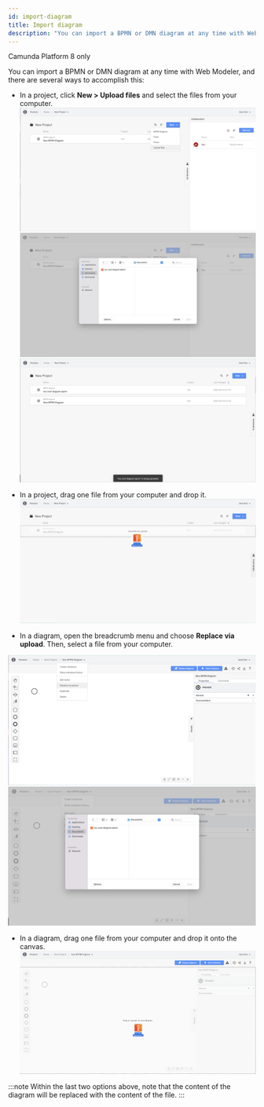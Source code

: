 ```yaml
---
id: import-diagram
title: Import diagram
description: "You can import a BPMN or DMN diagram at any time with Web Modeler."
---
```


<span class="badge badge--cloud">Camunda Platform 8 only</span>

You can import a BPMN or DMN diagram at any time with Web Modeler, and there are several ways to accomplish this:

- In a project, click **New > Upload files** and select the files from your computer.
  ![import diagram](img/import-diagram/web-modeler-upload-file-menu-item.png)
  ![import diagram](img/import-diagram/web-modeler-upload-file-choose.png)
  ![import diagram](img/import-diagram/web-modeler-upload-file-completed.png)

- In a project, drag one file from your computer and drop it.
  ![import diagram](img/import-diagram/web-modeler-project-drag-and-drop.png)

- In a diagram, open the breadcrumb menu and choose **Replace via upload**. Then, select a file from your computer.

![import diagram](img/import-diagram/web-modeler-replace-via-upload-menu-item.png)
![import diagram](img/import-diagram/web-modeler-replace-via-upload-choose.png)

- In a diagram, drag one file from your computer and drop it onto the canvas.
  ![import diagram](img/import-diagram/web-modeler-diagram-replace-via-drag-and-drop.png)

:::note
Within the last two options above, note that the content of the diagram will be replaced with the content of the file.
:::
